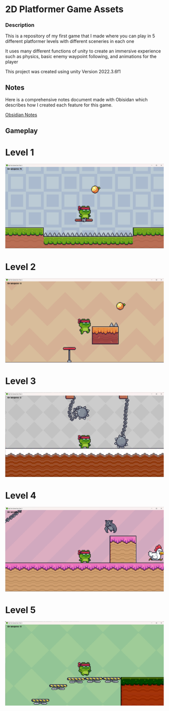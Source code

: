 # 2D Platformer Game Assets
### Description
This is a repository of my first game that I made where you can play in 5 different platformer levels with different sceneries in each one

It uses many different functions of unity to create an immersive experience such as physics, basic enemy waypoint following, and animations for the player

This project was created using unity Version 2022.3.6f1

## Notes
Here is a comprehensive notes document made with Obisidan which describes how I created each feature for this game.

[Obsidian Notes](https://share.note.sx/7d6zbus6#Iet7DhPLNUnfCLDV9BmbkPTJKhajWh5gl7Y8fmc/A6s)


## Gameplay
# Level 1
![2D Platformer Gameplay](Screenshots/2D_Platformer_Game_lvl1.png)

# Level 2
![2D Platformer Gameplay](Screenshots/2D_Platformer_Game_lvl2.png)

# Level 3
![2D Platformer Gameplay](Screenshots/2D_Platformer_Game_lvl3.png)

# Level 4
![2D Platformer Gameplay](Screenshots/2D_Platformer_Game_lvl4.png)

# Level 5
![2D Platformer Gameplay](Screenshots/2D_Platformer_Game_lvl5.png)










